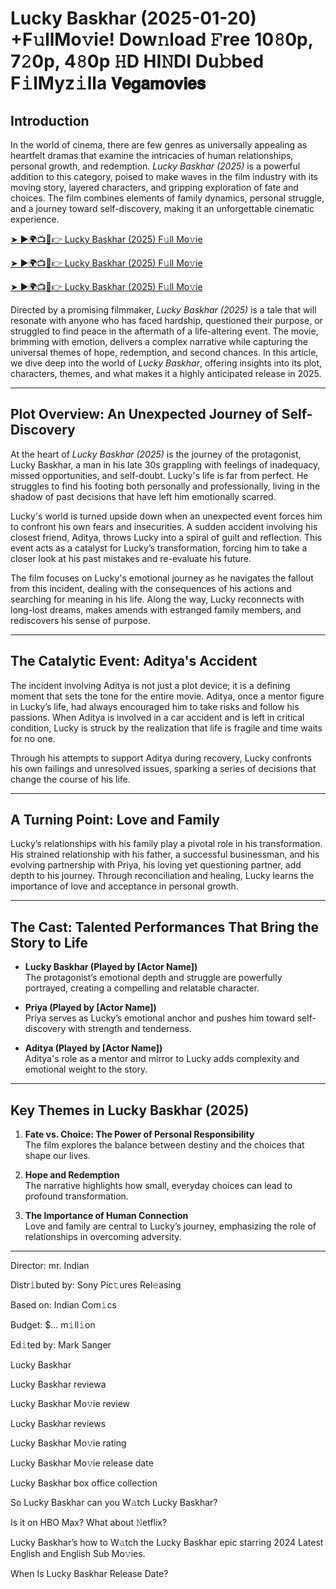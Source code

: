 # Lucky Baskhar (2025-01-20) +F𝚞llMo𝚟ie! Dow𝚗load 𝙵ree 10𝟾0p, 7𝟸0p, 4𝟾0p 𝙷D HI𝙽DI Du𝚋bed F𝚒lMyz𝚒lla 𝗩𝗲𝗴𝗮𝗺𝗼𝘃𝗶𝗲𝘀  

## Introduction  
In the world of cinema, there are few genres as universally appealing as heartfelt dramas that examine the intricacies of human relationships, personal growth, and redemption. *Lucky Baskhar (2025)* is a powerful addition to this category, poised to make waves in the film industry with its moving story, layered characters, and gripping exploration of fate and choices. The film combines elements of family dynamics, personal struggle, and a journey toward self-discovery, making it an unforgettable cinematic experience.

<a href="https://lakhimpurkheri.com/bhool-bhulaiyaa-3-you-will-not-know-these-5-stories-of-this-movie/" rel="nofollow">➤ ►🌍📺📱👉 Lucky Baskhar (2025) F𝚞ll Mo𝚟ie</a>

<a href="https://lakhimpurkheri.com/bhool-bhulaiyaa-3-you-will-not-know-these-5-stories-of-this-movie/" rel="nofollow">➤ ►🌍📺📱👉 Lucky Baskhar (2025) F𝚞ll Mo𝚟ie</a>

<a href="https://lakhimpurkheri.com/bhool-bhulaiyaa-3-you-will-not-know-these-5-stories-of-this-movie/" rel="nofollow">➤ ►🌍📺📱👉 Lucky Baskhar (2025) F𝚞ll Mo𝚟ie</a>

Directed by a promising filmmaker, *Lucky Baskhar (2025)* is a tale that will resonate with anyone who has faced hardship, questioned their purpose, or struggled to find peace in the aftermath of a life-altering event. The movie, brimming with emotion, delivers a complex narrative while capturing the universal themes of hope, redemption, and second chances. In this article, we dive deep into the world of *Lucky Baskhar*, offering insights into its plot, characters, themes, and what makes it a highly anticipated release in 2025.

---

## Plot Overview: An Unexpected Journey of Self-Discovery  
At the heart of *Lucky Baskhar (2025)* is the journey of the protagonist, Lucky Baskhar, a man in his late 30s grappling with feelings of inadequacy, missed opportunities, and self-doubt. Lucky's life is far from perfect. He struggles to find his footing both personally and professionally, living in the shadow of past decisions that have left him emotionally scarred.

Lucky's world is turned upside down when an unexpected event forces him to confront his own fears and insecurities. A sudden accident involving his closest friend, Aditya, throws Lucky into a spiral of guilt and reflection. This event acts as a catalyst for Lucky’s transformation, forcing him to take a closer look at his past mistakes and re-evaluate his future.

The film focuses on Lucky's emotional journey as he navigates the fallout from this incident, dealing with the consequences of his actions and searching for meaning in his life. Along the way, Lucky reconnects with long-lost dreams, makes amends with estranged family members, and rediscovers his sense of purpose.

---

## The Catalytic Event: Aditya's Accident  
The incident involving Aditya is not just a plot device; it is a defining moment that sets the tone for the entire movie. Aditya, once a mentor figure in Lucky’s life, had always encouraged him to take risks and follow his passions. When Aditya is involved in a car accident and is left in critical condition, Lucky is struck by the realization that life is fragile and time waits for no one.

Through his attempts to support Aditya during recovery, Lucky confronts his own failings and unresolved issues, sparking a series of decisions that change the course of his life.

---

## A Turning Point: Love and Family  
Lucky’s relationships with his family play a pivotal role in his transformation. His strained relationship with his father, a successful businessman, and his evolving partnership with Priya, his loving yet questioning partner, add depth to his journey. Through reconciliation and healing, Lucky learns the importance of love and acceptance in personal growth.

---

## The Cast: Talented Performances That Bring the Story to Life  

- **Lucky Baskhar (Played by [Actor Name])**  
  The protagonist’s emotional depth and struggle are powerfully portrayed, creating a compelling and relatable character.

- **Priya (Played by [Actor Name])**  
  Priya serves as Lucky’s emotional anchor and pushes him toward self-discovery with strength and tenderness.

- **Aditya (Played by [Actor Name])**  
  Aditya's role as a mentor and mirror to Lucky adds complexity and emotional weight to the story.

---

## Key Themes in Lucky Baskhar (2025)  
1. **Fate vs. Choice: The Power of Personal Responsibility**  
   The film explores the balance between destiny and the choices that shape our lives.  

2. **Hope and Redemption**  
   The narrative highlights how small, everyday choices can lead to profound transformation.

3. **The Importance of Human Connection**  
   Love and family are central to Lucky’s journey, emphasizing the role of relationships in overcoming adversity.

---


Director: mr. Indian

Distr𝚒buted by: Sony Pic𝚝ures Rel𝚎asing

Based on: Indian Com𝚒cs

Budget: $... m𝚒ll𝚒on

Ed𝚒ted by: Mark Sanger

Lucky Baskhar

Lucky Baskhar reviewa

Lucky Baskhar Mo𝚟ie review

Lucky Baskhar reviews

Lucky Baskhar Mo𝚟ie rating

Lucky Baskhar Mo𝚟ie release date

Lucky Baskhar box office collection

So Lucky Baskhar can you W𝚊tch Lucky Baskhar?

Is it on HBO Max? What about 𝙽etflix?

Lucky Baskhar’s how to W𝚊tch the Lucky Baskhar epic starring 2024 Latest English and English Sub Mo𝚟ies.

When Is Lucky Baskhar Release Date?
